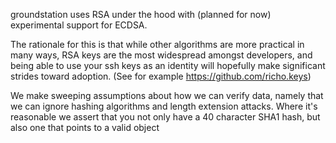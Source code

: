 groundstation uses RSA under the hood with (planned for now) experimental
support for ECDSA.

The rationale for this is that while other algorithms are more practical in
many ways, RSA keys are the most widespread amongst developers, and being able
to use your ssh keys as an identity will hopefully make significant strides
toward adoption. (See for example https://github.com/richo.keys)

We make sweeping assumptions about how we can verify data, namely that we can
ignore hashing algorithms and length extension attacks. Where it's reasonable
we assert that you not only have a 40 character SHA1 hash, but also one that
points to a valid object
